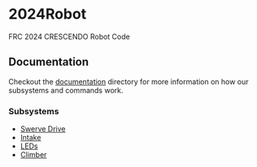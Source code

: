 # 2024Robot

FRC 2024 CRESCENDO Robot Code 

## Documentation

Checkout the [documentation](./documentation) directory for more information on how our subsystems and commands work.

### Subsystems

- [Swerve Drive](./documentation/swervedrive.md)
- [Intake](./documentation/intake.md)
- [LEDs](./documentation/leds.md)
- [Climber](./documentation/climber.md)